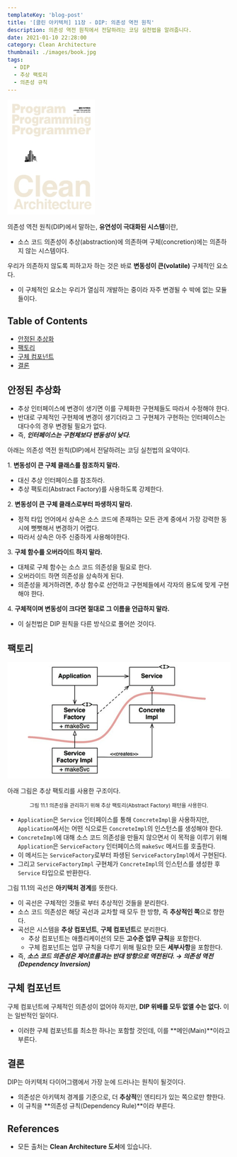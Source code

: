 ```yaml
---
templateKey: 'blog-post'
title: '[클린 아키텍처] 11장 - DIP: 의존성 역전 원칙'
description: 의존성 역전 원칙에서 전달하려는 코딩 실천법을 알려줍니다.
date: 2021-01-10 22:28:00
category: Clean Architecture
thumbnail: ./images/book.jpg
tags:
  - DIP
  - 추상 팩토리
  - 의존성 규칙
---
```


![2020_retro_thumbnail](./images/book.jpg)

의존성 역전 원칙(DIP)에서 말하는, **유연성이 극대화된 시스템**이란,

- 소스 코드 의존성이 추상(abstraction)에 의존하며 구체(concretion)에는 의존하지 않는 시스템이다.

우리가 의존하지 않도록 피하고자 하는 것은 바로 **변동성이 큰(volatile)** 구체적인 요소다.

- 이 구체적인 요소는 우리가 열심히 개발하는 중이라 자주 변경될 수 박에 없는 모듈들이다.

## Table of Contents

- [안정된 추상화](#안정된-추상화)
- [팩토리](#팩토리)
- [구체 컴포넌트](#구체-컴포넌트)
- [결론](#결론)

## 안정된 추상화

- 추상 인터페이스에 변경이 생기면 이를 구체화한 구현체들도 따라서 수정해야 한다.
- 반대로 구체적인 구현체에 변경이 생기더라고 그 구현체가 구현하는 인터페이스는 대다수의 경우 변경될 필요가 없다.
- 즉, **_인터페이스는 구현체보다 변동성이 낮다._**

아래는 의존성 역전 원칙(DIP)에서 전달하려는 코딩 실천법의 요약이다.

<span>1.</span> **변동성이 큰 구체 클래스를 참조하지 말라.**

- 대신 추상 인터페이스를 참조하라.
- 추상 팩토리(Abstract Factory)를 사용하도록 강제한다.

<span>2.</span> **변동성이 큰 구체 클래스로부터 파생하지 말라.**

- 정적 타입 언어에서 상속은 소스 코드에 존재하는 모든 관계 중에서 가장 강력한 동시에 뻣뻣해서 변경하기 어렵다.
- 따라서 상속은 아주 신중하게 사용해야한다.

<span>3.</span> **구체 함수를 오버라이드 하지 말라.**

- 대체로 구체 함수는 소스 코드 의존성을 필요로 한다.
- 오버라이드 하면 의존성을 상속하게 된다.
- 의존성을 제거하려면, 추상 함수로 선언하고 구현체들에서 각자의 용도에 맞게 구현해야 한다.

<span>4.</span> **구체적이며 변동성이 크다면 절대로 그 이름을 언급하지 말라.**

- 이 실천법은 DIP 원칙을 다른 방식으로 풀어쓴 것이다.

## 팩토리

![그림 11.1 의존성을 관리하기 위해 추상 팩토리(Abstract Factory) 패턴을 사용한다.](./images/image-11.1.png)

아래 그림은 추상 팩토리를 사용한 구조이다.

<p style="text-align: center;"><small>그림 11.1 의존성을 관리하기 위해 추상 팩토리(Abstract Factory) 패턴을 사용한다.</small></p>

- `Application`은 `Service` 인터페이스를 통해 `ConcreteImpl`을 사용하지만, `Application`에서는 어떤 식으로든 `ConcreteImpl`의 인스턴스를 생성해야 한다.
- `ConcreteImpl`에 대해 소스 코드 의존성을 만들지 않으면서 이 목적을 이루기 위해 `Application`은 `ServiceFactory` 인터페이스의 `makeSvc` 메서드를 호출한다.
- 이 메서드는 `ServiceFactory`로부터 파생된 `ServiceFactoryImpl`에서 구현된다.
- 그리고 `ServiceFactoryImpl` 구현체가 `ConcreteImpl`의 인스턴스를 생성한 후 `Service` 타입으로 반환한다.

그림 11.1의 곡선은 **아키텍처 경계**를 뜻한다.

- 이 곡선은 구체적인 것들로 부터 추상적인 것들을 분리한다.
- 소스 코드 의존성은 해당 곡선과 교차할 때 모두 한 방향, 즉 **추상적인 쪽**으로 향한다.
- 곡선은 시스템을 **추상 컴포넌트**, **구체 컴포넌트**로 분리한다.
  - 추상 컴포넌트는 애플리케이션의 모든 **고수준 업무 규칙**을 포함한다.
  - 구체 컴포넌트는 업무 규칙을 다루기 위해 필요한 모든 **세부사항**을 포함한다.
- 즉, **_소스 코드 의존성은 제어흐름과는 반대 방향으로 역전된다. → 의존성 역전(Dependency Inversion)_**

## 구체 컴포넌트

구체 컴포넌트에 구체적인 의존성이 없어야 하지만, **DIP 위배를 모두 없앨 수는 없다.** 이는 일반적인 일이다.

- 이러한 구체 컴포넌트를 최소한 하나는 포함할 것인데, 이를 **메인(Main)**이라고 부른다.

## 결론

DIP는 아키텍처 다이어그램에서 가장 눈에 드러나는 원칙이 될것이다.

- 의존성은 아키텍처 경계를 기준으로, 더 **추상적**인 엔티티가 있는 쪽으로만 향한다.
- 이 규칙을 **의존성 규칙(Dependency Rule)**이라 부른다.

## References

- 모든 출처는 **Clean Architecture 도서**에 있습니다.
